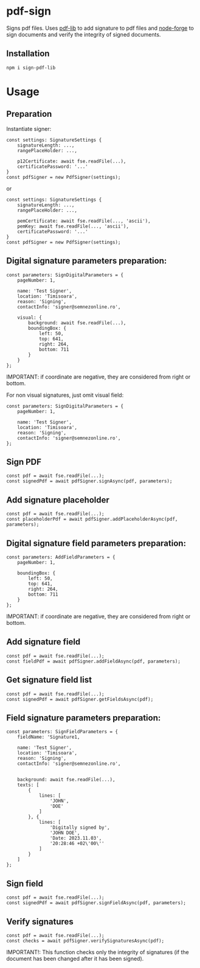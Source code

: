 # pdf-sign

Signs pdf files. Uses [pdf-lib](https://www.npmjs.com/package/pdf-lib) to add signature to pdf files and [node-forge](https://www.npmjs.com/package/node-forge) to sign documents and verify the integrity of signed documents. 

## Installation
```
npm i sign-pdf-lib
```

# Usage
## Preparation

Instantiate signer:
```
const settings: SignatureSettings {
    signatureLength: ...,
    rangePlaceHolder: ...,

    p12Certificate: await fse.readFile(...),
    certificatePassword: '...'
}
const pdfSigner = new PdfSigner(settings);
```
or
```
const settings: SignatureSettings {
    signatureLength: ...,
    rangePlaceHolder: ...,

    pemCertificate: await fse.readFile(..., 'ascii'),
    pemKey: await fse.readFile(..., 'ascii'),
    certificatePassword: '...'
}
const pdfSigner = new PdfSigner(settings);
```

## Digital signature parameters preparation:
```
const parameters: SignDigitalParameters = {
    pageNumber: 1,

    name: 'Test Signer',
    location: 'Timisoara',
    reason: 'Signing',
    contactInfo: 'signer@semnezonline.ro',

    visual: {
        background: await fse.readFile(...),
        boundingBox: { 
            left: 50, 
            top: 641, 
            right: 264, 
            bottom: 711
        }
    }
};
```
IMPORTANT: if coordinate are negative, they are considered from right or bottom.

For non visual signatures, just omit visual field:
```
const parameters: SignDigitalParameters = {
    pageNumber: 1,

    name: 'Test Signer',
    location: 'Timisoara',
    reason: 'Signing',
    contactInfo: 'signer@semnezonline.ro',
};
```

## Sign PDF
```
const pdf = await fse.readFile(...); 
const signedPdf = await pdfSigner.signAsync(pdf, parameters);
```
          
## Add signature placeholder
```
const pdf = await fse.readFile(...); 
const placeholderPdf = await pdfSigner.addPlaceholderAsync(pdf, parameters);
```

## Digital signature field parameters preparation:
```
const parameters: AddFieldParameters = {
    pageNumber: 1,

    boundingBox: { 
        left: 50, 
        top: 641, 
        right: 264, 
        bottom: 711
    }
};
```
IMPORTANT: if coordinate are negative, they are considered from right or bottom.

## Add signature field
```
const pdf = await fse.readFile(...); 
const fieldPdf = await pdfSigner.addFieldAsync(pdf, parameters);
```

## Get signature field list
```
const pdf = await fse.readFile(...); 
const signedPdf = await pdfSigner.getFieldsAsync(pdf);
```

## Field signature parameters preparation:
```
const parameters: SignFieldParameters = {
    fieldName: 'Signature1,

    name: 'Test Signer',
    location: 'Timisoara',
    reason: 'Signing',
    contactInfo: 'signer@semnezonline.ro',


    background: await fse.readFile(...),
    texts: [
        {
            lines: [ 
                'JOHN', 
                'DOE'
            ]
        }, {
            lines: [ 
                'Digitally signed by', 
                'JOHN DOE', 
                'Date: 2023.11.03', 
                '20:28:46 +02\'00\''
            ]
        }
    ]
};
```

## Sign field
```
const pdf = await fse.readFile(...); 
const signedPdf = await pdfSigner.signFieldAsync(pdf, parameters);
```

## Verify signatures
```
const pdf = await fse.readFile(...); 
const checks = await pdfSigner.verifySignaturesAsync(pdf);
```
IMPORTANT!: This function checks only the integrity of signatures (if the document has been changed after it has been signed).

